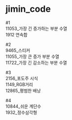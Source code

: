 # jimin_code


#1   
11053_가장 긴 증가하는 부분 수열   
1912 연속합

#2   
9465_스티커   
11055_가장 큰 증가 부분 수열   
11722_가장 긴 감소하는 부분 수열   

#3   
2156_포도주 시식   
1149_RGB거리   
12865_평범한 배낭

#4   
10844_쉬운 계단수     
1932_정수삼각형

